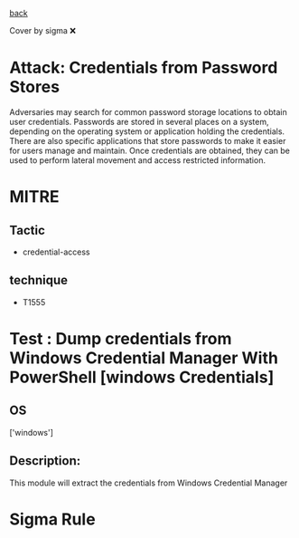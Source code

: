 [back](../index.md)

Cover by sigma :x: 

# Attack: Credentials from Password Stores

 Adversaries may search for common password storage locations to obtain user credentials. Passwords are stored in several places on a system, depending on the operating system or application holding the credentials. There are also specific applications that store passwords to make it easier for users manage and maintain. Once credentials are obtained, they can be used to perform lateral movement and access restricted information.

# MITRE
## Tactic
  - credential-access

## technique
  - T1555

# Test : Dump credentials from Windows Credential Manager With PowerShell [windows Credentials]

## OS

 ['windows']

## Description:

 This module will extract the credentials from Windows Credential Manager

# Sigma Rule
